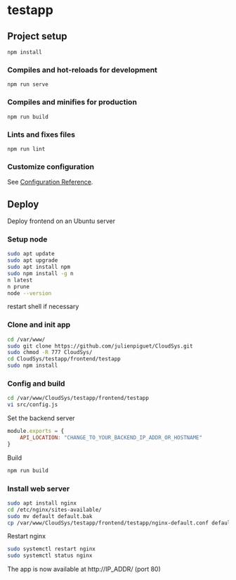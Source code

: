 # testapp

## Project setup
```
npm install
```

### Compiles and hot-reloads for development
```
npm run serve
```

### Compiles and minifies for production
```
npm run build
```

### Lints and fixes files
```
npm run lint
```

### Customize configuration
See [Configuration Reference](https://cli.vuejs.org/config/).


## Deploy
Deploy frontend on an Ubuntu server

### Setup node
```Bash
sudo apt update
sudo apt upgrade
sudo apt install npm
sudo npm install -g n
n latest
n prune
node --version
```
restart shell if necessary

### Clone and init app
```Bash
cd /var/www/
sudo git clone https://github.com/julienpiguet/CloudSys.git
sudo chmod -R 777 CloudSys/
cd CloudSys/testapp/frontend/testapp
sudo npm install
```

### Config and build

```Bash
cd /var/www/CloudSys/testapp/frontend/testapp
vi src/config.js
```
Set the backend server
```Javascript
module.exports = {
    API_LOCATION: "CHANGE_TO_YOUR_BACKEND_IP_ADDR_OR_HOSTNAME"
}
```

Build
```Bash
npm run build
```


### Install web server

```Bash
sudo apt install nginx
cd /etc/nginx/sites-available/
sudo mv default default.bak
cp /var/www/CloudSys/testapp/frontend/testapp/nginx-default.conf default
```

Restart nginx
```Bash
sudo systemctl restart nginx
sudo systemctl status nginx
```
The app is now available at http://IP_ADDR/ (port 80)